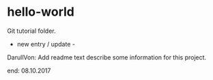 # hello-world
Git tutorial folder.

- new entry / update -

DarullVon:
Add readme text describe some information for this project.

end: 08.10.2017
